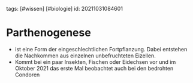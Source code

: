 tags: [#wissen] [#biologie]
id: 20211031084601

# Parthenogenese
- ist eine Form der eingeschlechtlichen Fortpflanzung. Dabei entstehen die Nachkommen aus einzelnen unbefruchteten Eizellen.
- Kommt bei ein paar Insekten, Fischen oder Eidechsen vor und im Oktober 2021 das erste Mal beobachtet auch bei den bedrohten Condoren